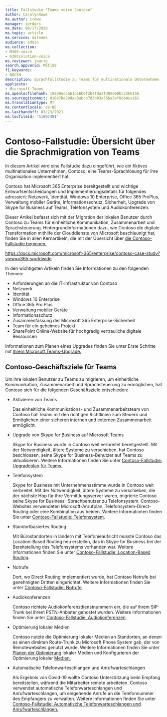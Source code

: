 ```yaml
---
title: Fallstudie "Teams voice Contoso"
author: CarolynRowe
ms.author: crowe
manager: serdars
ms.date: 06/17/2020
ms.topic: article
ms.service: msteams
audience: admin
ms.collection:
- M365-voice
- m365solution-voice
ms.reviewer: jowrig
search.appverid: MET150
f1.keywords:
- NOCSH
description: Sprachfallstudie zu Teams für multinationale Unternehmen
appliesto:
- Microsoft Teams
ms.openlocfilehash: 19200ec5ab1556b0f2b4fda2f389e60bc236015b
ms.sourcegitcommit: 01087be29daa3abce7d3b03a55ba5ef8db4ca161
ms.translationtype: MT
ms.contentlocale: de-DE
ms.lasthandoff: 03/23/2021
ms.locfileid: "51097491"
---
```

# <a name="contoso-case-study-teams-voice-migration-overview"></a>Contoso-Fallstudie: Übersicht über die Sprachmigration von Teams

In diesem Artikel wird eine Fallstudie dazu eingeführt, wie ein fiktives multinationales Unternehmen, Contoso, eine Teams-Sprachlösung für ihre Organisation implementiert hat.

Contoso hat Microsoft 365 Enterprise bereitgestellt und wichtige Entwurfsentscheidungen und Implementierungsdetails für folgendes adressiert: Netzwerk, Identität, Windows 10 Enterprise, Office 365 ProPlus, Verwaltung mobiler Geräte, Informationsschutz, Sicherheit, Upgrade von Skype for Business auf Teams, Telefonsystem und Audiokonferenzen.  

Dieser Artikel befasst sich mit der Migration der lokalen Benutzer durch Contoso zu Teams für einheitliche Kommunikation, Zusammenarbeit und Sprachsteuerung. Hintergrundinformationen dazu, wie Contoso die digitale Transformation mithilfe der Clouddienste von Microsoft beschleunigt hat, finden Sie in allen Kernartikeln, die mit der Übersicht über [die Contoso-Fallstudie beginnen.](/microsoft-365/enterprise/contoso-case-study?view=o365-worldwide)

https://docs.microsoft.com/microsoft-365/enterprise/contoso-case-study?view=o365-worldwide 

In den wichtigsten Artikeln finden Sie Informationen zu den folgenden Themen:  

- Anforderungen an die IT-Infrastruktur von Contoso
- Netzwerk
- Identität 
- Windows 10 Enterprise
- Office 365 Pro Plus
- Verwaltung mobiler Geräte
- Informationsschutz
- Zusammenfassung der Microsoft 365 Enterprise-Sicherheit
- Team für ein geheimes Projekt
- SharePoint Online-Website für hochgradig vertrauliche digitale Ressourcen

Informationen zum Planen eines Upgrades finden Sie unter Erste Schritte mit [Ihrem Microsoft Teams-Upgrade.](upgrade-start-here.md)

## <a name="contoso-business-goals-for-teams"></a>Contoso-Geschäftsziele für Teams

Um ihre lokalen Benutzer zu Teams zu migrieren, um einheitliche Kommunikation, Zusammenarbeit und Sprachsteuerung zu ermöglichen, hat Contoso sich für die folgenden Geschäftsziele entschieden:

- Aktivieren von Teams 

  Das einheitliche Kommunikations- und Zusammenarbeitsteam von Contoso hat Teams mit den richtigen Richtlinien zum Steuern und Ermöglichen einer sicheren internen und externen Zusammenarbeit ermöglicht. 

- Upgrade von Skype for Business auf Microsoft Teams 

  Skype for Business wurde in Contoso weit verbreitet bereitgestellt. Mit der Notwendigkeit, ältere Systeme zu verschieben, hat Contoso beschlossen, seine Skype for Business-Benutzer auf Teams zu aktualisieren. Weitere Informationen finden Sie unter [Contoso-Fallstudie: Upgradeplan für Teams.](voice-case-study-migration-plan.md)

- Telefonsystem  

  Skype for Business mit Unternehmensstimme wurde in Contoso weit verbreitet. Mit der Notwendigkeit, ältere Systeme zu verschieben, die der nächste Hop für ihre Vermittlungsserver waren, migrierte Contoso seine Skype for Business -Sprachbenutzer zu Telefonsystem. Contoso-Websites verwendeten Microsoft-Anrufplan, Telefonsystem-Direct-Routing oder eine Kombination aus beiden. Weitere Informationen finden Sie unter [Contoso-Fallstudie: Telefonsystem](voice-case-study-phone-system.md).

- Standortbasiertes Routing 

  Mit Bürostandorten in ländern mit Telefonieaufsicht musste Contoso das Location-Based Routing neu erstellen, das in Skype for Business bei der Bereitstellung des Telefonsystems vorhanden war. Weitere Informationen finden Sie unter [Contoso-Fallstudie: Location-Based Routing](voice-case-study-location-based-routing.md).

- Notrufe 

  Dort, wo Direct Routing implementiert wurde, hat Contoso Notrufe bei genehmigten Dritten eingerichtet. Weitere Informationen finden Sie unter [Contoso-Fallstudie: Notrufe](voice-case-study-emergency-calling.md).

- Audiokonferenzen 

  Contoso richtete Audiokonferenzdienstnummern ein, die auf ihrem SIP-Trunk bei ihrem PSTN-Anbieter gehostet wurden. Weitere Informationen finden Sie unter [Contoso-Fallstudie: Audiokonferenzen](voice-case-study-audio-conferencing.md). 

- Optimierung lokaler Medien 

  Contoso nutzte die Optimierung lokaler Medien an Standorten, an denen es einen direkten Route-Trunk zu Microsoft Phone System gab, der von Remotewebsites genutzt wurde. Weitere Informationen finden Sie unter [Planen der Optimierung](direct-routing-media-optimization.md) lokaler Medien und Konfigurieren der Optimierung lokaler [Medien.](direct-routing-media-optimization-configure.md)

- Automatische Telefonwarteschlangen und Anrufwarteschlangen

  Als Ergebnis von Covid-19 wollte Contoso Unterstützung beim Empfang bereitstellen, während die Mitarbeiter remote arbeiteten. Contoso verwendet automatische Telefonwarteschlangen und Anrufwarteschlangen, um eingehende Anrufe an die Telefonnummer des Empfangers zu verwalten. Weitere Informationen finden Sie unter [Contoso-Fallstudie: Automatische Telefonwarteschlangen und Anrufwarteschlangen.](voice-case-study-call-queues.md)